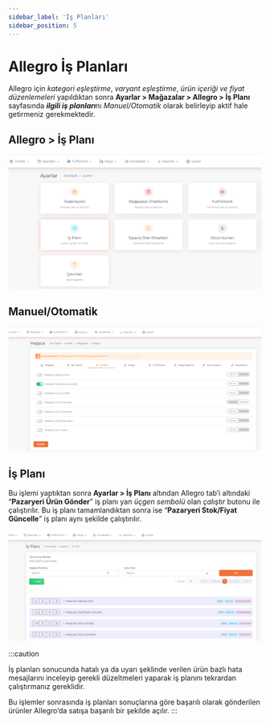 ```yaml
---
sidebar_label: 'İş Planları'
sidebar_position: 5
---
```



# Allegro İş Planları 

Allegro için *kategori eşleştirme*, *varyant eşleştirme*, *ürün içeriği ve fiyat düzenlemeleri* yapıldıktan sonra **Ayarlar > Mağazalar > Allegro > İş Planı** sayfasında ***ilgili iş planları***nı *Manuel/Otomatik* olarak belirleyip aktif hale getirmeniz gerekmektedir.

## Allegro > İş Planı
![AllegroBusinessPlan](../allegro/img/allegrosettingbusinesplan.png)
## Manuel/Otomatik
![AllegroBusinessPlanManual](../allegro/img/sllegrosettingbusinessplan.png)

## İş Planı
Bu işlemi yaptıktan sonra **Ayarlar > İş Planı** altından Allegro tab’i altındaki “**Pazaryeri Ürün Gönder**” iş planı yan *üçgen sembolü* olan *çalıştır* butonu ile çalıştırılır. Bu iş planı tamamlandıktan sonra ise “**Pazaryeri Stok/Fiyat Güncelle**” iş planı aynı şekilde çalıştırılır. 

![AllegroBusinessPlanManual](../allegro/img/stokprice.png)

:::caution

İş planları sonucunda hatalı ya da uyarı şeklinde verilen ürün bazlı hata mesajlarını inceleyip gerekli düzeltmeleri yaparak iş planını tekrardan çalıştırmanız gereklidir. 

Bu işlemler sonrasında iş planları sonuçlarına göre başarılı olarak gönderilen ürünler Allegro’da satışa başarılı bir şekilde açılır. 
:::

